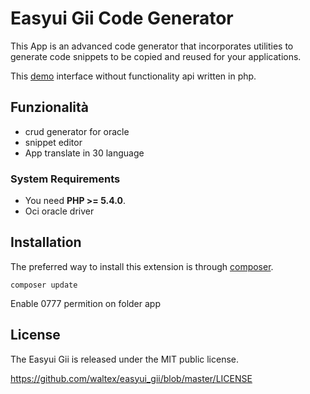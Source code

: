 # Easyui Gii Code Generator

This App is an advanced code generator that incorporates utilities to generate code snippets to be copied and reused for your applications.

This [demo](https://waltex.github.io/easyui_gii/) interface without functionality api written in php.

## Funzionalità

* crud generator for oracle
*  snippet editor
* App translate in 30 language

### System Requirements

* You need **PHP >= 5.4.0**. 
* Oci oracle driver


Installation
------------

The preferred way to install this extension is through [composer](http://getcomposer.org/download/).


    composer update

Enable 0777 permition on folder app

## License

The Easyui Gii is released under the MIT public license.

<https://github.com/waltex/easyui_gii/blob/master/LICENSE>